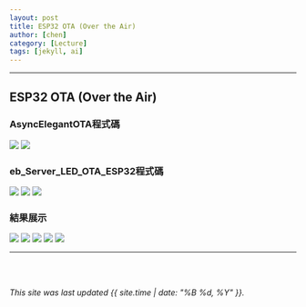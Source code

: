 ```yaml
---
layout: post
title: ESP32 OTA (Over the Air)
author: [chen]
category: [Lecture]
tags: [jekyll, ai]
---
```

---
## ESP32 OTA (Over the Air)
 
###  AsyncElegantOTA程式碼
![](https://github.com/hjgyjg123/MCU-project/blob/main/images/ESP32%20OTA%20(Over%20the%20Air)%201.jpg?raw=true)
![](https://github.com/hjgyjg123/MCU-project/blob/main/images/ESP32%20OTA%20(Over%20the%20Air)%202.jpg?raw=true)

### eb_Server_LED_OTA_ESP32程式碼
![](https://github.com/hjgyjg123/MCU-project/blob/main/images/eb_Server_LED_OTA_ESP32%201.jpg?raw=true)
![](https://github.com/hjgyjg123/MCU-project/blob/main/images/eb_Server_LED_OTA_ESP32%202.jpg?raw=true)
![](https://github.com/hjgyjg123/MCU-project/blob/main/images/eb_Server_LED_OTA_ESP32%203.jpg?raw=true)

### 結果展示
![](https://github.com/hjgyjg123/MCU-project/blob/main/images/eb_Server_LED_OTA_ESP32%20a1.png?raw=true)
![](https://github.com/hjgyjg123/MCU-project/blob/main/images/eb_Server_LED_OTA_ESP32%20a2.png?raw=true)
![](https://github.com/hjgyjg123/MCU-project/blob/main/images/eb_Server_LED_OTA_ESP32%20a3.png?raw=true)
![](https://github.com/hjgyjg123/MCU-project/blob/main/images/eb_Server_LED_OTA_ESP32%20a4.png?raw=true)
![](https://github.com/hjgyjg123/MCU-project/blob/main/images/eb_Server_LED_OTA_ESP32%20a5.jpg?raw=true)

---
<br>
<br>

*This site was last updated {{ site.time | date: "%B %d, %Y" }}.*


